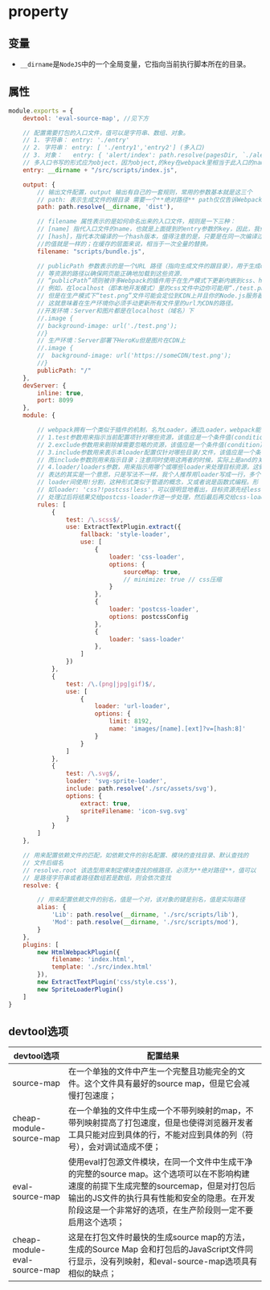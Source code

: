 # property

## 变量

- `__dirname`是`NodeJS`中的一个全局变量，它指向当前执行脚本所在的目录。

## 属性

``` js
module.exports = {
    devtool: 'eval-source-map', //见下方

    // 配置需要打包的入口文件，值可以是字符串、数组、对象。
    // 1. 字符串： entry: './entry'
    // 2. 字符串： entry: [ './entry1','entry2'] (多入口)
    // 3. 对象：   entry: { 'alert/index': path.resolve(pagesDir, `./alert/index/page`)}
    // 多入口书写的形式应为object，因为object,的key在webpack里相当于此入口的name,
    entry: __dirname + "/src/scripts/index.js",

    output: {
        // 输出文件配置，output 输出有自己的一套规则，常用的参数基本就是这三个
        // path: 表示生成文件的根目录 需要一个**绝对路径** path仅仅告诉Webpack结果存储在哪里
        path: path.resolve(__dirname, 'dist'),

        // filename 属性表示的是如何命名出来的入口文件，规则是一下三种： 
        // [name] 指代入口文件的name，也就是上面提到的entry参数的key，因此，我们可以在name里利用/，即可达到控制文件目录结构的效果。
        // [hash]，指代本次编译的一个hash版本，值得注意的是，只要是在同一次编译过程中生成的文件，这个[hash].js 
        //的值就是一样的；在缓存的层面来说，相当于一次全量的替换。
        filename: "scripts/bundle.js",

        // publicPath 参数表示的是一个URL 路径（指向生成文件的跟目录），用于生成css/js/图片/字体文件
        // 等资源的路径以确保网页能正确地加载到这些资源.
        // “publicPath”项则被许多Webpack的插件用于在生产模式下更新内嵌到css、html文件里的url值.
        // 例如，在localhost（即本地开发模式）里的css文件中边你可能用“./test.png”这样的url来加载图片，
        // 但是在生产模式下“test.png”文件可能会定位到CDN上并且你的Node.js服务器可能是运行在HeroKu上边的。
        // 这就意味着在生产环境你必须手动更新所有文件里的url为CDN的路径。
        //开发环境：Server和图片都是在localhost（域名）下
        //.image { 
        // background-image: url('./test.png');
        //}
        // 生产环境：Server部署下HeroKu但是图片在CDN上
        //.image { 
        //  background-image: url('https://someCDN/test.png');
        //}
        publicPath: "/"
    },
    devServer: {
        inline: true,
        port: 8099
    },
    module: {

        // webpack拥有一个类似于插件的机制，名为Loader，通过Loader，webpack能够针对每一种特定的资源做出相应的处理
        // 1.test参数用来指示当前配置项针对哪些资源，该值应是一个条件值(condition)。
        // 2.exclude参数用来剔除掉需要忽略的资源，该值应是一个条件值(condition)。
        // 3.include参数用来表示本loader配置仅针对哪些目录/文件，该值应是一个条件值(condition)。
        // 而include参数则用来指示目录；注意同时使用这两者的时候，实际上是and的关系。
        // 4.loader/loaders参数，用来指示用哪个或哪些loader来处理目标资源，这俩货
        // 表达的其实是一个意思，只是写法不一样，我个人推荐用loader写成一行，多个
        // loader间使用!分割，这种形式类似于管道的概念，又或者说是函数式编程。形
        // 如loader: 'css?!postcss!less'，可以很明显地看出，目标资源先经less-loader
        // 处理过后将结果交给postcss-loader作进一步处理，然后最后再交给css-loader。
        rules: [
            {
                test: /\.scss$/,
                use: ExtractTextPlugin.extract({
                    fallback: 'style-loader',
                    use: [
                        {
                            loader: 'css-loader',
                            options: {
                                sourceMap: true,
                                // minimize: true // css压缩
                            }
                        },
                        {
                            loader: 'postcss-loader',
                            options: postcssConfig
                        },
                        {
                            loader: 'sass-loader'
                        },
                    ]
                })
            },
            {
                test: /\.(png|jpg|gif)$/,
                use: [
                    {
                        loader: 'url-loader',
                        options: {
                            limit: 8192,
                            name: 'images/[name].[ext]?v=[hash:8]'
                        }
                    }
                ]
            },
            {
                test: /\.svg$/,
                loader: 'svg-sprite-loader',
                include: path.resolve('./src/assets/svg'),
                options: {
                    extract: true,
                    spriteFilename: 'icon-svg.svg'
                }
            }   
        ]
    },

    // 用来配置依赖文件的匹配，如依赖文件的别名配置、模块的查找目录、默认查找的
    // 文件后缀名
    // resolve.root 该选型用来制定模块查找的根路径，必须为**绝对路径**，值可以
    // 是路径字符串或者路径数组若是数组，则会依次查找
    resolve: {

        // 用来配置依赖文件的别名，值是一个对，该对象的键是别名，值是实际路径
        alias: {
            'Lib': path.resolve(__dirname, './src/scripts/lib'),
            'Mod': path.resolve(__dirname, './src/scripts/mod'),
        }
    },
    plugins: [
        new HtmlWebpackPlugin({
            filename: 'index.html',
            template: './src/index.html'
        }),
        new ExtractTextPlugin('css/style.css'),
        new SpriteLoaderPlugin()
    ]
}
```

## devtool选项

| devtool选项                  | 配置结果                                                                                                                                                                                                                                          |
| ---------------------------- | ------------------------------------------------------------------------------------------------------------------------------------------------------------------------------------------------------------------------------------------------- |
| source-map                   | 在一个单独的文件中产生一个完整且功能完全的文件。这个文件具有最好的source map，但是它会减慢打包速度；                                                                                                                                              |
| cheap-module-source-map      | 在一个单独的文件中生成一个不带列映射的map，不带列映射提高了打包速度，但是也使得浏览器开发者工具只能对应到具体的行，不能对应到具体的列（符号），会对调试造成不便；                                                                                 |
| eval-source-map              | 使用eval打包源文件模块，在同一个文件中生成干净的完整的source map。这个选项可以在不影响构建速度的前提下生成完整的sourcemap，但是对打包后输出的JS文件的执行具有性能和安全的隐患。在开发阶段这是一个非常好的选项，在生产阶段则一定不要启用这个选项； |
| cheap-module-eval-source-map | 这是在打包文件时最快的生成source map的方法，生成的Source Map 会和打包后的JavaScript文件同行显示，没有列映射，和eval-source-map选项具有相似的缺点；                                                                                                |

